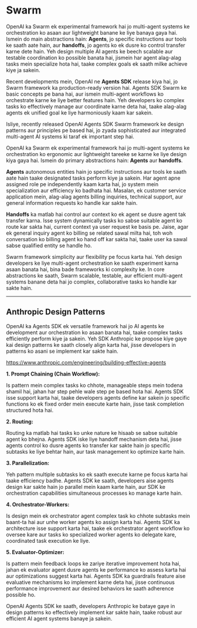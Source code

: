 # Swarm

OpenAI ka Swarm ek experimental framework hai jo multi-agent systems ke orchestration ko asaan aur lightweight banane ke liye banaya gaya hai. Ismein do main abstractions hain: **Agents**, jo specific instructions aur tools ke saath aate hain, aur **handoffs**, jo agents ko ek dusre ko control transfer karne dete hain. Yeh design multiple AI agents ke beech scalable aur testable coordination ko possible banata hai, jismein har agent alag-alag tasks mein specialize hota hai, taake complex goals ek saath milke achieve kiye ja sakein.

Recent developments mein, OpenAI ne **Agents SDK** release kiya hai, jo Swarm framework ka production-ready version hai. Agents SDK Swarm ke basic concepts pe bana hai, aur ismein multi-agent workflows ko orchestrate karne ke liye better features hain. Yeh developers ko complex tasks ko effectively manage aur coordinate karne deta hai, taake alag-alag agents ek unified goal ke liye harmoniously kaam kar sakein.

Isliye, recently released OpenAI Agents SDK Swarm framework ke design patterns aur principles pe based hai, jo zyada sophisticated aur integrated multi-agent AI systems ki taraf ek important step hai.

OpenAI ka Swarm ek experimental framework hai jo multi-agent systems ke orchestration ko ergonomic aur lightweight tareeke se karne ke liye design kiya gaya hai. Ismein do primary abstractions hain: **Agents** aur **handoffs**.

**Agents** autonomous entities hain jo specific instructions aur tools ke saath aate hain taake designated tasks perform kiye ja sakein. Har agent apne assigned role pe independently kaam karta hai, jo system mein specialization aur efficiency ko badhata hai. Masalan, ek customer service application mein, alag-alag agents billing inquiries, technical support, aur general information requests ko handle kar sakte hain.

**Handoffs** ka matlab hai control aur context ko ek agent se dusre agent tak transfer karna. Isse system dynamically tasks ko sabse suitable agent ko route kar sakta hai, current context ya user request ke basis pe. Jaise, agar ek general inquiry agent ko billing se related sawal milta hai, toh woh conversation ko billing agent ko hand off kar sakta hai, taake user ka sawal sabse qualified entity se handle ho.

Swarm framework simplicity aur flexibility pe focus karta hai. Yeh design developers ke liye multi-agent orchestration ke saath experiment karna asaan banata hai, bina bade frameworks ki complexity ke. In core abstractions ke saath, Swarm scalable, testable, aur efficient multi-agent systems banane deta hai jo complex, collaborative tasks ko handle kar sakte hain.

---

## Anthropic Design Patterns

OpenAI ka Agents SDK ek versatile framework hai jo AI agents ke development aur orchestration ko asaan banata hai, taake complex tasks efficiently perform kiye ja sakein. Yeh SDK Anthropic ke propose kiye gaye kai design patterns ke saath closely align karta hai, jisse developers in patterns ko asani se implement kar sakte hain.

https://www.anthropic.com/engineering/building-effective-agents

**1. Prompt Chaining (Chain Workflow):**

Is pattern mein complex tasks ko chhote, manageable steps mein todena shamil hai, jahan har step pehle wale step pe based hota hai. Agents SDK isse support karta hai, taake developers agents define kar sakein jo specific functions ko ek fixed order mein execute karte hain, jisse task completion structured hota hai.

**2. Routing:**

Routing ka matlab hai tasks ko unke nature ke hisaab se sabse suitable agent ko bhejna. Agents SDK iske liye handoff mechanism deta hai, jisse agents control ko dusre agents ko transfer kar sakte hain jo specific subtasks ke liye behtar hain, aur task management ko optimize karte hain.

**3. Parallelization:**

Yeh pattern multiple subtasks ko ek saath execute karne pe focus karta hai taake efficiency badhe. Agents SDK ke saath, developers aise agents design kar sakte hain jo parallel mein kaam karte hain, aur SDK ke orchestration capabilities simultaneous processes ko manage karte hain.

**4. Orchestrator-Workers:**

Is design mein ek orchestrator agent complex task ko chhote subtasks mein baant-ta hai aur unhe worker agents ko assign karta hai. Agents SDK ka architecture isse support karta hai, taake ek orchestrator agent workflow ko oversee kare aur tasks ko specialized worker agents ko delegate kare, coordinated task execution ke liye.

**5. Evaluator-Optimizer:**

Is pattern mein feedback loops ke zariye iterative improvement hota hai, jahan ek evaluator agent dusre agents ke performance ko assess karta hai aur optimizations suggest karta hai. Agents SDK ka guardrails feature aise evaluative mechanisms ko implement karne deta hai, jisse continuous performance improvement aur desired behaviors ke saath adherence possible ho.

OpenAI Agents SDK ke saath, developers Anthropic ke bataye gaye in design patterns ko effectively implement kar sakte hain, taake robust aur efficient AI agent systems banaye ja sakein.